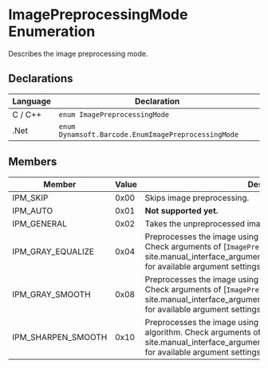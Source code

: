 # ImagePreprocessingMode Enumeration
Describes the image preprocessing mode.

## Declarations
   
| Language | Declaration |
| -------- | ----------- |
| C / C++ | `enum ImagePreprocessingMode` |
| .Net | `enum Dynamsoft.Barcode.EnumImagePreprocessingMode` |


## Members
   
| Member | Value | Description |
| ------ | ----- | ----------- |
| IPM_SKIP | 0x00 | Skips image preprocessing. |
| IPM_AUTO | 0x01 | **Not supported yet.** |
| IPM_GENERAL | 0x02 | Takes the unpreprocessed image for following operations. |
| IPM_GRAY_EQUALIZE | 0x04 | Preprocesses the image using the gray equalization algorithm. Check arguments of [`ImagePreprocessingModes`]({{ site.manual_interface_argument}}ImagePreprocessingModes.html) for available argument settings. |
| IPM_GRAY_SMOOTH | 0x08 | Preprocesses the image using the gray smoothing algorithm. Check arguments of [`ImagePreprocessingModes`]({{ site.manual_interface_argument}}ImagePreprocessingModes.html) for available argument settings. |
| IPM_SHARPEN_SMOOTH | 0x10 | Preprocesses the image using the sharpening and smoothing algorithm. Check arguments of [`ImagePreprocessingModes`]({{ site.manual_interface_argument}}ImagePreprocessingModes.html) for available argument settings. |
